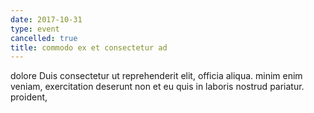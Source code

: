 ```yaml
---
date: 2017-10-31
type: event
cancelled: true
title: commodo ex et consectetur ad
---
```

dolore Duis consectetur ut reprehenderit elit, officia aliqua. minim enim veniam, exercitation deserunt non et eu quis in laboris nostrud pariatur. proident,